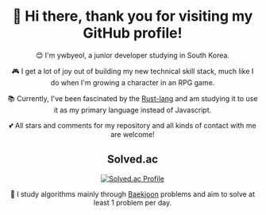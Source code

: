 <div align="center">
  
# 👋 Hi there, thank you for visiting my GitHub profile!

😊 I'm ywbyeol, a junior developer studying in South Korea.

🎮 I get a lot of joy out of building my new technical skill stack, much like I do when I'm growing a character in an RPG game.

📚 Currently, I've been fascinated by the [Rust-lang](https://www.rust-lang.org/) and am studying it to use it as my primary language instead of Javascript.

💕 All stars and comments for my repository and all kinds of contact with me are welcome!

## Solved.ac

[![Solved.ac Profile](http://mazassumnida.wtf/api/v2/generate_badge?boj=ywbyeol)](https://solved.ac/ywbyeol)

📝 I study algorithms mainly through [Baekjoon](https://www.acmicpc.net/) problems and aim to solve at least 1 problem per day.

</div>
